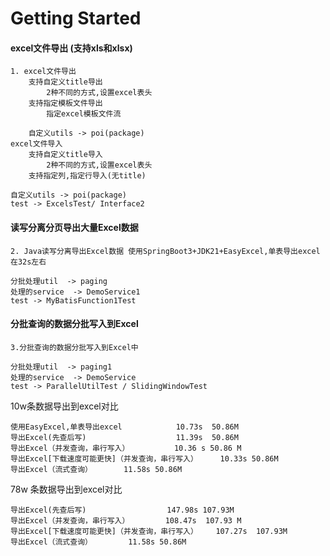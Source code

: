 # Getting Started

#### excel文件导出 (支持xls和xlsx)
```
1. excel文件导出
    支持自定义title导出
        2种不同的方式,设置excel表头
    支持指定模板文件导出
        指定excel模板文件流
        
    自定义utils -> poi(package)
excel文件导入
    支持自定义title导入
        2种不同的方式,设置excel表头
    支持指定列,指定行导入(无title)
 
自定义utils -> poi(package)
test -> ExcelsTest/ Interface2

``` 


#### 读写分离分页导出大量Excel数据
```   
2. Java读写分离导出Excel数据 使用SpringBoot3+JDK21+EasyExcel,单表导出excel在32s左右

分批处理util  -> paging
处理的service  -> DemoService1
test -> MyBatisFunction1Test
```


#### 分批查询的数据分批写入到Excel
```   
3.分批查询的数据分批写入到Excel中

分批处理util  -> paging1
处理的service  -> DemoService
test -> ParallelUtilTest / SlidingWindowTest
```



10w条数据导出到excel对比
```  
使用EasyExcel,单表导出excel            10.73s  50.86M
导出Excel(先查后写)                    11.39s  50.86M  
导出Excel（并发查询，串行写入）          10.36 s 50.86 M
导出Excel[下载速度可能更快]（并发查询，串行写入）     10.33s 50.86M
导出Excel（流式查询）       11.58s 50.86M
```

78w 条数据导出到excel对比
```  
导出Excel(先查后写)                  147.98s 107.93M
导出Excel（并发查询，串行写入）        108.47s  107.93 M
导出Excel[下载速度可能更快]（并发查询，串行写入）    107.27s  107.93M
导出Excel（流式查询）        11.58s 50.86M
```